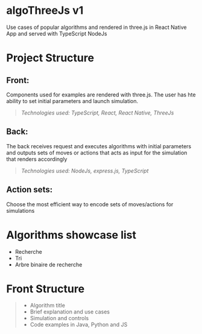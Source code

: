 # algoThreeJs v1

Use cases of popular algorithms and rendered in three.js in React Native App and served with TypeScript NodeJs

# Project Structure

## Front:

Components used for examples are rendered with three.js. The user has hte ability to set initial parameters and launch simulation.

> _Technologies used: TypeScript, React, React Native, ThreeJs_

## Back:

The back receives request and executes algorithms with initial parameters and outputs sets of moves or actions that acts as input for the simulation that renders accordingly

> _Technologies used: NodeJs, express.js, TypeScript_

## Action sets:

Choose the most efficient way to encode sets of moves/actions for simulations

# Algorithms showcase list

- Recherche
- Tri
- Arbre binaire de recherche

# Front Structure

> - Algorithm title
> - Brief explanation and use cases
> - Simulation and controls
> - Code examples in Java, Python and JS
